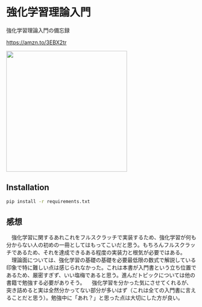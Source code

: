 # 強化学習理論入門

強化学習理論入門の備忘録

https://amzn.to/3EBX2tr

<img src='https://user-images.githubusercontent.com/64533928/137154514-34375c6d-e4fc-4229-9468-3988633c3d10.png' width='320px'>

## Installation

```sh
pip install -r requirements.txt
```

## 感想

　強化学習に関するあれこれをフルスクラッチで実装するため、強化学習が何も分からない人の初めの一冊としてはもってこいだと思う。もちろんフルスクラッチであるため、それを達成できるある程度の実装力と根気が必要ではある。
　理論面については、強化学習の基礎の基礎を必要最低限の数式で解説している印象で特に難しい点は感じられなかった。これは本書が入門書という立ち位置であるため、厳密すぎず、いい塩梅であると思う。進んだトピックについては他の書籍で勉強する必要がありそう。
　強化学習を分かった気にさせてくれるが、突き詰めると実は全然分かってない部分が多いはず（これは全ての入門書に言えることだと思う）。勉強中に「あれ？」と思った点は大切にした方が良い。
